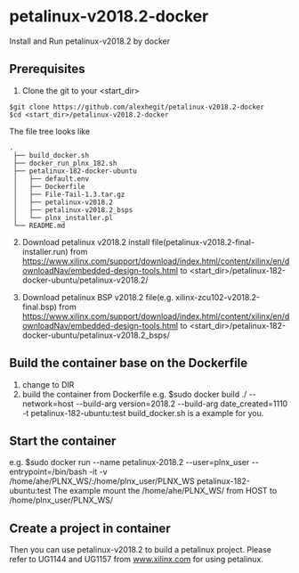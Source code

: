 # petalinux-v2018.2-docker
Install and Run petalinux-v2018.2 by docker


## Prerequisites
1. Clone the git to your <start_dir>
  ```
  $git clone https://github.com/alexhegit/petalinux-v2018.2-docker
  $cd <start_dir>/petalinux-v2018.2-docker
  ```
  
  The file tree looks like 
 ```
 .
  ├── build_docker.sh
  ├── docker_run_plnx_182.sh
  ├── petalinux-182-docker-ubuntu
  │   ├── default.env
  │   ├── Dockerfile
  │   ├── File-Tail-1.3.tar.gz
  │   ├── petalinux-v2018.2
  │   ├── petalinux-v2018.2_bsps
  │   └── plnx_installer.pl
  └── README.md
```


2. Download petalinux v2018.2 install file(petalinux-v2018.2-final-installer.run) from https://www.xilinx.com/support/download/index.html/content/xilinx/en/downloadNav/embedded-design-tools.html to <start_dir>/petalinux-182-docker-ubuntu/petalinux-v2018.2/

3. Download petalinux BSP v2018.2 file(e.g. xilinx-zcu102-v2018.2-final.bsp) from https://www.xilinx.com/support/download/index.html/content/xilinx/en/downloadNav/embedded-design-tools.html to <start_dir>/petalinux-182-docker-ubuntu/petalinux-v2018.2_bsps/

## Build the container base on the Dockerfile
1. change to DIR 
2. build the container from Dockerfile
e.g.
$sudo docker build ./ --network=host --build-arg version=2018.2 --build-arg date_created=1110 -t petalinux-182-ubuntu:test
build_docker.sh is a example for you.

## Start the container
e.g.
$sudo docker run --name petalinux-2018.2 --user=plnx_user  --entrypoint=/bin/bash -it -v /home/ahe/PLNX_WS/:/home/plnx_user/PLNX_WS petalinux-182-ubuntu:test
The example mount the /home/ahe/PLNX_WS/ from HOST to /home/plnx_user/PLNX_WS/

## Create a project in container
Then you can use petalinux-v2018.2 to build a petalinux project. 
Please refer to UG1144 and UG1157 from www.xilinx.com for using petalinux.
